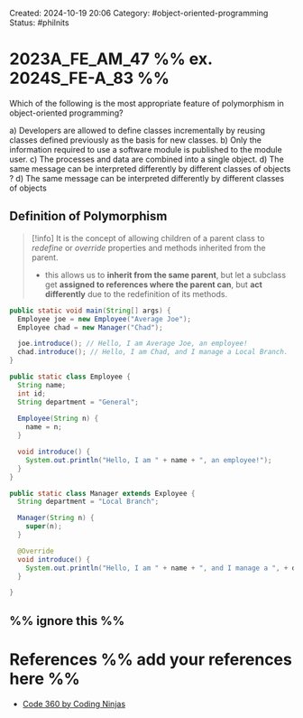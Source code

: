 Created: 2024-10-19 20:06
Category: #object-oriented-programming 
Status: #philnits



# 2023A_FE_AM_47 %% ex. 2024S_FE-A_83 %%

Which of the following is the most appropriate feature of polymorphism in object-oriented programming?

a) Developers are allowed to define classes incrementally by reusing classes defined 
previously as the basis for new classes. 
b) Only the information required to use a software module is published to the module user. 
c) The processes and data are combined into a single object. 
d) The same message can be interpreted differently by different classes of objects
? 
d) The same message can be interpreted differently by different classes of objects


## Definition of Polymorphism

> [!info] It is the concept of allowing children of a parent class to *redefine* or *override* properties and methods inherited from the parent.
> - this allows us to **inherit from the same parent**, but let a subclass get **assigned to references where the parent can**, but **act differently** due to the redefinition of its methods.

```Java
public static void main(String[] args) {
  Employee joe = new Employee("Average Joe");
  Employee chad = new Manager("Chad");

  joe.introduce(); // Hello, I am Average Joe, an employee!
  chad.introduce(); // Hello, I am Chad, and I manage a Local Branch.
}

public static class Employee {
  String name;
  int id;
  String department = "General";
  
  Employee(String n) {
    name = n;
  }

  void introduce() {
    System.out.println("Hello, I am " + name + ", an employee!");
  }
}

public static class Manager extends Exployee {
  String department = "Local Branch";

  Manager(String n) {
    super(n);
  }

  @Override
  void introduce() {
    System.out.println("Hello, I am " + name + ", and I manage a ", + department);
  }

}
```




%% ignore this %%
---









# References %% add your references here %%
- [Code 360 by Coding Ninjas](https://www.naukri.com/code360/library/four-pillars-of-oops)